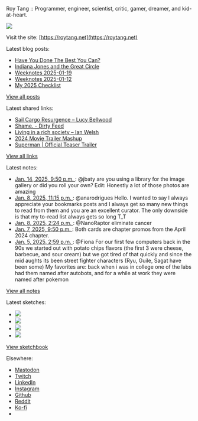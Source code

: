 Roy Tang :: Programmer, engineer, scientist, critic, gamer, dreamer, and kid-at-heart.

![](https://roytang.net/static/img/profile.jpg)

Visit the site: [https://roytang.net](https://roytang.net)

Latest blog posts:

- [Have You Done The Best You Can?](https://roytang.net/2025/01/the-best-you-can/)
- [Indiana Jones and the Great Circle](https://roytang.net/2025/01/indiana-jones-great-circle/)
- [Weeknotes 2025-01-19](https://roytang.net/2025/01/weeknotes-01-19/)
- [Weeknotes 2025-01-12](https://roytang.net/2025/01/weeknotes-01-12/)
- [My 2025 Checklist](https://roytang.net/2025/01/2025-checklist/)

[View all posts](https://roytang.net/blog)

Latest shared links:

- [Sail Cargo Resurgence – Lucy Bellwood](https://roytang.net/2024/12/8da9d779ad6716b7628de4f2f793b4ec/)
- [Shame. - Dirty Feed](https://roytang.net/2024/12/6ed3376111caa8ae2b1e676fadb69528/)
- [Living in a rich society – Ian Welsh](https://roytang.net/2024/12/0663b4cef0d10d35162dc8203e8bd186/)
- [2024 Movie Trailer Mashup](https://roytang.net/2024/12/7901c31b510a4432ed73605e849ea149/)
- [Superman | Official Teaser Trailer](https://roytang.net/2024/12/500e11b215332af781fb5674c35e6df5/)

[View all links](https://roytang.net/links)

Latest notes:

- [Jan. 14, 2025, 9:50 p.m. ](https://roytang.net/2025/01/113827028278549012/): @jbaty are you using a library for the image gallery or did you roll your own? Edit: Honestly a lot of those photos are amazing
- [Jan. 8, 2025, 11:15 p.m. ](https://roytang.net/2025/01/113793387779106497/): @anarodrigues Hello. I wanted to say I always appreciate your bookmarks posts and I always get so many new things to read from them and you are an excellent curator. The only downside is that my to-read list always gets so long T_T
- [Jan. 8, 2025, 2:24 p.m. ](https://roytang.net/2025/01/113791299822477038/): @NanoRaptor eliminate cancer
- [Jan. 7, 2025, 9:50 p.m. ](https://roytang.net/2025/01/m5vd0p9/): Both cards are chapter promos from the April 2024 chapter.
- [Jan. 5, 2025, 2:59 p.m. ](https://roytang.net/2025/01/113774452484587744/): @Fiona For our first few computers back in the 90s we started out with potato chips flavors (the first 3 were cheese, barbecue, and sour cream) but we got tired of that quickly and since the mid aughts its been street fighter characters (Ryu, Guile, Sagat have been some) My favorites are: back when i was in college one of the labs had them named after autobots, and for a while at work they were named after pokemon

[View all notes](https://roytang.net/notes)

Latest sketches:


- ![](https://roytang.net/media/cache/32/e6/32e6bccc49e8369f7e33d4b393e24821.jpg)
- ![](https://roytang.net/media/cache/6d/bb/6dbb65d9198fe1692eed00385ef079c4.jpg)
- ![](https://roytang.net/media/cache/55/78/5578c142afd534e31f9723865e041b14.jpg)
- ![](https://roytang.net/media/cache/5f/31/5f31570abb0199511aca9bc8ecfcc64e.jpg)

[View sketchbook](https://roytang.net/albums/sketchbook)


Elsewhere:

- [Mastodon](https://indieweb.social/@roytang)
- [Twitch](https://twitch.tv/twitchyroy)
- [LinkedIn](https://www.linkedin.com/in/roytang)
- [Instagram](https://instagram.com/roytang0400)
- [Github](https://github.com/roytang)
- [Reddit](https://reddit.com/u/hungryroy)
- [Ko-fi](https://ko-fi.com/roytang)
- [](mailto:hello@roytang.net)